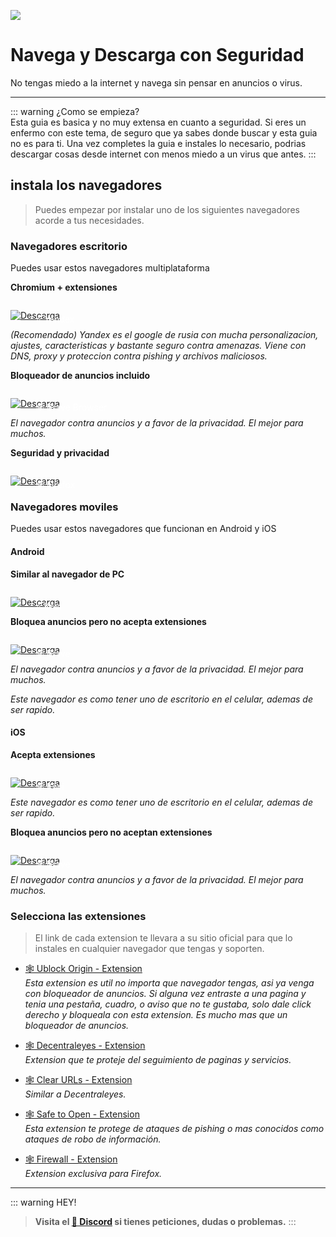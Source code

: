 ![](https://i.postimg.cc/sDLKqZSc/Navegaseguro.png)
# Navega y Descarga con Seguridad
No tengas miedo a la internet y navega sin pensar en anuncios o virus.

---

::: warning ¿Como se empieza?    
Esta guia es basica y no muy extensa en cuanto a seguridad. Si eres un enfermo con este tema, de seguro que ya sabes donde buscar y esta guia no es para ti. Una vez completes la guia e instales lo necesario, podrias descargar cosas desde internet con menos miedo a un virus que antes.
:::

## instala los navegadores

> Puedes empezar por instalar uno de los siguientes navegadores acorde a tus necesidades.

### Navegadores escritorio

Puedes usar estos navegadores multiplataforma

**Chromium + extensiones**

<a href="https://browser.yandex.com/">
 <div style="position: relative; padding-top: 1em">
   <p style="position: absolute; top: 5px; left: 20px; font-size: 14px; color: white; text-indent: 20px">⭐ Yandex</p>
   <img src="https://i.postimg.cc/RZPvRHhg/Mini-Descarga.png" alt="Descarga" />
 </div>
</a>

*(Recomendado) Yandex es el google de rusia con mucha personalizacion, ajustes, caracteristicas y bastante seguro contra amenazas. Viene con DNS, proxy y proteccion contra pishing y archivos maliciosos.*

**Bloqueador de anuncios incluido**

<a href="https://brave.com/es/download/">
 <div style="position: relative; padding-top: 1em">
   <p style="position: absolute; top: 5px; left: 20px; font-size: 14px; color: white; text-indent: 20px">🕸 Brave Browser</p>
   <img src="https://i.postimg.cc/RZPvRHhg/Mini-Descarga.png" alt="Descarga" />
 </div>
</a>

*El navegador contra anuncios y a favor de la privacidad. El mejor para muchos.*

**Seguridad y privacidad**

<a href="https://www.mozilla.org/es-ES/firefox/new/">
 <div style="position: relative; padding-top: 1em">
   <p style="position: absolute; top: 5px; left: 20px; font-size: 14px; color: white; text-indent: 20px">🕸 Firefox</p>
   <img src="https://i.postimg.cc/RZPvRHhg/Mini-Descarga.png" alt="Descarga" />
 </div>
</a>

### Navegadores moviles

Puedes usar estos navegadores que funcionan en Android y iOS

#### Android

**Similar al navegador de PC**
   
<a href="https://play.google.com/store/apps/details?id=com.kiwibrowser.browser&hl=en_US">
 <div style="position: relative; padding-top: 1em">
   <p style="position: absolute; top: 5px; left: 20px; font-size: 14px; color: white; text-indent: 20px">⭐ Kiwi</p>
   <img src="https://i.postimg.cc/RZPvRHhg/Mini-Descarga.png" alt="Descarga" />
 </div>
</a>

**Bloquea anuncios pero no acepta extensiones**

<a href="https://play.google.com/store/apps/details?id=com.brave.browser&hl=en_US">
 <div style="position: relative; padding-top: 1em">
   <p style="position: absolute; top: 5px; left: 20px; font-size: 14px; color: white; text-indent: 20px">🕸 Brave</p>
   <img src="https://i.postimg.cc/RZPvRHhg/Mini-Descarga.png" alt="Descarga" />
 </div>
</a>

*El navegador contra anuncios y a favor de la privacidad. El mejor para muchos.*



*Este navegador es como tener uno de escritorio en el celular, ademas de ser rapido.*

#### iOS

**Acepta extensiones**
 
<a href="https://browser.kagi.com/">
 <div style="position: relative; padding-top: 1em">
   <p style="position: absolute; top: 5px; left: 20px; font-size: 14px; color: white; text-indent: 20px">🕸 Kiwi</p>
   <img src="https://i.postimg.cc/RZPvRHhg/Mini-Descarga.png" alt="Descarga" />
 </div>
</a>

*Este navegador es como tener uno de escritorio en el celular, ademas de ser rapido.*

**Bloquea anuncios pero no aceptan extensiones**

<a href="https://apps.apple.com/us/app/brave-private-web-browser/id1052879175">
 <div style="position: relative; padding-top: 1em">
   <p style="position: absolute; top: 5px; left: 20px; font-size: 14px; color: white; text-indent: 20px">🕸 Brave</p>
   <img src="https://i.postimg.cc/RZPvRHhg/Mini-Descarga.png" alt="Descarga" />
 </div>
</a>

*El navegador contra anuncios y a favor de la privacidad. El mejor para muchos.*



### Selecciona las extensiones

> El link de cada extension te llevara a su sitio oficial para que lo instales en cualquier navegador que tengas y soporten.

- [🕸 Ublock Origin - Extension](https://ublockorigin.com/)      
*Esta extension es util no importa que navegador tengas, asi ya venga con bloqueador de anuncios. Si alguna vez entraste a una pagina y tenia una pestaña, cuadro, o aviso que no te gustaba, solo dale click derecho y bloqueala con esta extension. Es mucho mas que un bloqueador de anuncios.*


- [🕸 Decentraleyes - Extension](https://decentraleyes.org/)     
*Extension que te proteje del seguimiento de paginas y servicios.*


- [🕸 Clear URLs - Extension](https://github.com/ClearURLs/Addon)    
*Similar a Decentraleyes.*
 
- [🕸 Safe to Open - Extension](https://safetoopen.com/)     
*Esta extension te protege de ataques de pishing o mas conocidos como ataques de robo de información.*


- [🕸 Firewall - Extension](https://addons.mozilla.org/en-US/firefox/addon/cloud-firewall/)     
*Extension exclusiva para Firefox.*

---

::: warning HEY!
> **Visita el [🚀 Discord](https://discord.gg/hVKeY3uEru) si tienes peticiones, dudas o problemas.**
:::

